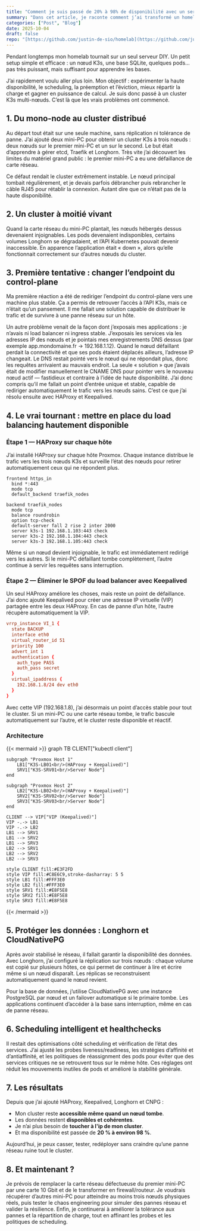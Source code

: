 ```yaml
---
title: "Comment je suis passé de 20% à 98% de disponibilité avec un serveur instable"
summary: "Dans cet article, je raconte comment j’ai transformé un homelab fragile en un cluster Kubernetes résilient grâce à HAProxy, Keepalived, Longhorn et CloudNativePG, en supprimant les points de défaillance et en automatisant la reprise après panne."
categories: ["Post", "Blog"]
date: 2025-10-04
draft: false
repo: "[https://github.com/justin-de-sio/homelab](https://github.com/justin-de-sio/homelab)"
---
```



Pendant longtemps mon homelab tournait sur un seul serveur DIY. Un petit setup simple et efficace : un nœud K3s, une base SQLite, quelques pods… pas très puissant, mais suffisant pour apprendre les bases.

J’ai rapidement voulu aller plus loin. Mon objectif : expérimenter la haute disponibilité, le scheduling, la préemption et l’éviction, mieux répartir la charge et gagner en puissance de calcul. Je suis donc passé à un cluster K3s multi-nœuds. C’est là que les vrais problèmes ont commencé.

## 1. Du mono-node au cluster distribué

Au départ tout était sur une seule machine, sans réplication ni tolérance de panne. J’ai ajouté deux mini-PC pour obtenir un cluster K3s à trois nœuds : deux nœuds sur le premier mini-PC et un sur le second. Le but était d’apprendre à gérer etcd, Traefik et Longhorn. Très vite j’ai découvert les limites du matériel grand public : le premier mini-PC a eu une défaillance de carte réseau.

Ce défaut rendait le cluster extrêmement instable. Le nœud principal tombait régulièrement, et je devais parfois débrancher puis rebrancher le câble RJ45 pour rétablir la connexion. Autant dire que ce n’était pas de la haute disponibilité.

## 2. Un cluster à moitié vivant

Quand la carte réseau du mini-PC plantait, les nœuds hébergés dessus devenaient injoignables. Les pods devenaient indisponibles, certains volumes Longhorn se dégradaient, et l’API Kubernetes pouvait devenir inaccessible. En apparence l’application était « down », alors qu’elle fonctionnait correctement sur d’autres nœuds du cluster.

## 3. Première tentative : changer l’endpoint du control-plane

Ma première réaction a été de rediriger l’endpoint du control-plane vers une machine plus stable. Ça a permis de retrouver l’accès à l’API K3s, mais ce n’était qu’un pansement. Il me fallait une solution capable de distribuer le trafic et de survivre à une panne réseau sur un hôte.

Un autre problème venait de la façon dont j’exposais mes applications : je n’avais ni load balancer ni ingress stable. J’exposais les services via les adresses IP des nœuds et je pointais mes enregistrements DNS dessus (par exemple app.mondomaine.fr → 192.168.1.12). Quand le nœud défaillant perdait la connectivité et que ses pods étaient déplacés ailleurs, l’adresse IP changeait. Le DNS restait pointé vers le nœud qui ne répondait plus, donc les requêtes arrivaient au mauvais endroit. La seule « solution » que j’avais était de modifier manuellement le CNAME DNS pour pointer vers le nouveau nœud actif — fastidieux et contraire à l’idée de haute disponibilité. J’ai donc compris qu’il me fallait un point d’entrée unique et stable, capable de rediriger automatiquement le trafic vers les nœuds sains. C’est ce que j’ai résolu ensuite avec HAProxy et Keepalived.

## 4. Le vrai tournant : mettre en place du load balancing hautement disponible

### Étape 1 — HAProxy sur chaque hôte

J’ai installé HAProxy sur chaque hôte Proxmox. Chaque instance distribue le trafic vers les trois nœuds K3s et surveille l’état des nœuds pour retirer automatiquement ceux qui ne répondent plus.

```haproxy
frontend https_in
  bind *:443
  mode tcp
  default_backend traefik_nodes

backend traefik_nodes
  mode tcp
  balance roundrobin
  option tcp-check
  default-server fall 2 rise 2 inter 2000
  server k3s-1 192.168.1.103:443 check
  server k3s-2 192.168.1.104:443 check
  server k3s-3 192.168.1.105:443 check
```

Même si un nœud devient injoignable, le trafic est immédiatement redirigé vers les autres. Si le mini-PC défaillant tombe complètement, l’autre continue à servir les requêtes sans interruption.

### Étape 2 — Éliminer le SPOF du load balancer avec Keepalived

Un seul HAProxy améliore les choses, mais reste un point de défaillance. J’ai donc ajouté Keepalived pour créer une adresse IP virtuelle (VIP) partagée entre les deux HAProxy. En cas de panne d’un hôte, l’autre récupère automatiquement la VIP.

```conf
vrrp_instance VI_1 {
  state BACKUP
  interface eth0
  virtual_router_id 51
  priority 100
  advert_int 1
  authentication {
    auth_type PASS
    auth_pass secret
  }
  virtual_ipaddress {
    192.168.1.8/24 dev eth0
  }
}
```

Avec cette VIP (192.168.1.8), j’ai désormais un point d’accès stable pour tout le cluster. Si un mini-PC ou une carte réseau tombe, le trafic bascule automatiquement sur l’autre, et le cluster reste disponible et réactif.

### Architecture

{{< mermaid >}}
graph TB
    CLIENT["kubectl client"]
    
    subgraph "Proxmox Host 1"
        LB1["K3S-LB01<br/>(HAProxy + Keepalived)"]
        SRV1["K3S-SRV01<br/>Server Node"]
    end
    
    subgraph "Proxmox Host 2"
        LB2["K3S-LB02<br/>(HAProxy + Keepalived)"]
        SRV2["K3S-SRV02<br/>Server Node"]
        SRV3["K3S-SRV03<br/>Server Node"]
    end

    CLIENT --> VIP["VIP (Keepalived)"]
    VIP -.-> LB1
    VIP -.-> LB2
    LB1 --> SRV1
    LB1 --> SRV2
    LB1 --> SRV3
    LB2 --> SRV1
    LB2 --> SRV2
    LB2 --> SRV3

    style CLIENT fill:#E3F2FD
    style VIP fill:#C8E6C9,stroke-dasharray: 5 5
    style LB1 fill:#FFF3E0
    style LB2 fill:#FFF3E0
    style SRV1 fill:#E8F5E8
    style SRV2 fill:#E8F5E8
    style SRV3 fill:#E8F5E8
{{< /mermaid >}}

## 5. Protéger les données : Longhorn et CloudNativePG

Après avoir stabilisé le réseau, il fallait garantir la disponibilité des données. Avec Longhorn, j’ai configuré la réplication sur trois nœuds : chaque volume est copié sur plusieurs hôtes, ce qui permet de continuer à lire et écrire même si un nœud disparaît. Les réplicas se reconstruisent automatiquement quand le nœud revient.

Pour la base de données, j’utilise CloudNativePG avec une instance PostgreSQL par nœud et un failover automatique si le primaire tombe. Les applications continuent d’accéder à la base sans interruption, même en cas de panne réseau.

## 6. Scheduling intelligent et healthchecks

Il restait des optimisations côté scheduling et vérification de l’état des services. J’ai ajusté les probes liveness/readiness, les stratégies d’affinité et d’antiaffinité, et les politiques de réassignment des pods pour éviter que des services critiques ne se retrouvent tous sur le même hôte. Ces réglages ont réduit les mouvements inutiles de pods et amélioré la stabilité générale.

## 7. Les résultats

Depuis que j’ai ajouté HAProxy, Keepalived, Longhorn et CNPG : 
* Mon cluster reste **accessible même quand un nœud tombe**. 
* Les données restent **disponibles et cohérentes**. 
* Je n’ai plus besoin de **toucher à l'ip de mon cluster**. 
* Et ma disponibilité est passée de **20 % à environ 98 %**.

Aujourd’hui, je peux casser, tester, redéployer sans craindre qu’une panne réseau ruine tout le cluster.

## 8. Et maintenant ?

Je prévois de remplacer la carte réseau défectueuse du premier mini-PC par une carte 10 Gbit et de le transformer en firewall/routeur. Je voudrais récupérer d’autres mini-PC pour atteindre au moins trois nœuds physiques réels, puis tester le chaos engineering pour simuler des pannes réseau et valider la résilience. Enfin, je continuerai à améliorer la tolérance aux pannes et la répartition de charge, tout en affinant les probes et les politiques de scheduling.